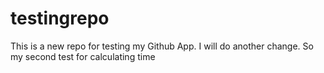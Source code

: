 # testingrepo

This is a new repo for testing my Github App. 
I will do another change. So my second test for calculating time
